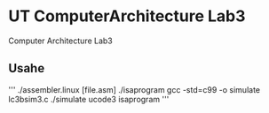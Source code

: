# UT ComputerArchitecture Lab3
Computer Architecture Lab3

## Usahe
'''
./assembler.linux [file.asm] ./isaprogram
gcc -std=c99 -o simulate lc3bsim3.c
./simulate ucode3 isaprogram
'''
